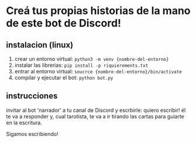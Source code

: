 # Creá tus propias historias de la mano de este bot de Discord!

## instalacion (linux)
1) crear un entorno virtual:
`python3 -m venv {nombre-del-entorno}`
2) instalar las librerias:
`pip install -p riquierements.txt`
3) entrar al entorno virtual:
`soucrce {nombre-del-entorno}/bin/activate`
4) compilar y ejecutar el bot:
`python bot.py `

## instrucciones
invitar al bot 'narrador' a tu canal de Discord y escrbirle: quiero escribir! él te va a responder y, cual tarotista, te va a ir tirando las cartas para guiarte en la escritura.

Sigamos escribiendo!
